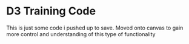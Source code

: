 # D3 Training Code

This is just some code i pushed up to save. Moved onto canvas to gain more control and understanding of this type of functionality
